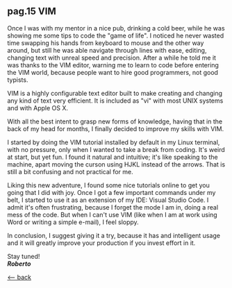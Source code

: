 ## pag.15 VIM

Once I was with my mentor in a nice pub, drinking a cold beer, while he was showing me some tips to code the "game of life". I noticed he never wasted time swapping his hands from keyboard to mouse and the other way around, but still he was able navigate through lines with ease, editing, changing text with unreal speed and precision. After a while he told me it was thanks to the VIM editor, warning me to learn to code before entering the VIM world, because people want to hire good programmers, not good typists.

VIM is a highly configurable text editor built to make creating and changing any kind of text very efficient. It is included as "vi" with most UNIX systems and with Apple OS X.

With all the best intent to grasp new forms of knowledge, having that in the back of my head for months, I finally decided to improve my skills with VIM.

I started by doing the VIM tutorial installed by default in my Linux terminal, with no pressure, only when I wanted to take a break from coding. It's weird at start, but yet fun. I found it natural and intuitive; it's like speaking to the machine, apart moving the curson using HJKL instead of the arrows. That is still a bit confusing and not practical for me.

Liking this new adventure, I found some nice tutorials online to get you going that I did with joy. Once I got a few important commands under my belt, I started to use it as an extension of my IDE: Visual Studio Code. I admit it's often frustrating, because I forget the mode I am in, doing a real mess of the code. But when I can't use VIM (like when I am at work using Word or writing a simple e-mail), I feel sloppy.

In conclusion, I suggest giving it a try, because it has and intelligent usage and it will greatly improve your production if you invest effort in it.

Stay tuned!  
**_Roberto_**

[<-- back](http://localhost:3000/posts)
